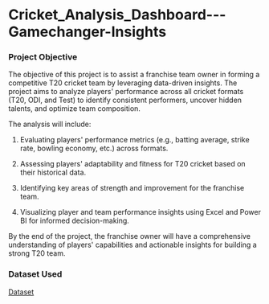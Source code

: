 # Cricket_Analysis_Dashboard---Gamechanger-Insights

<h3>Project Objective</h3>
<p>The objective of this project is to assist a franchise team owner in forming a competitive T20 cricket team by leveraging data-driven insights. The project aims to analyze players' performance across all cricket formats (T20, ODI, and Test) to identify consistent performers, uncover hidden talents, and optimize team composition.</p>

The analysis will include:

1. Evaluating players' performance metrics (e.g., batting average, strike rate, bowling economy, etc.) across formats.


2. Assessing players' adaptability and fitness for T20 cricket based on their historical data.


3. Identifying key areas of strength and improvement for the franchise team.


4. Visualizing player and team performance insights using Excel and Power BI for informed decision-making.



By the end of the project, the franchise owner will have a comprehensive understanding of players' capabilities and actionable insights for building a strong T20 team.

<h3>Dataset Used</h3>
<a href="https://github.com/Raj96659/Cricket_Analysis_Dashboard---Gamechanger-Insights/blob/main/Cricket_Poer_bi_data.xlsx">Dataset</a>
